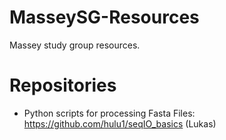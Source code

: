 # MasseySG-Resources
Massey study group resources.

# Repositories
- Python scripts for processing Fasta Files: https://github.com/hulu1/seqIO_basics (Lukas)

